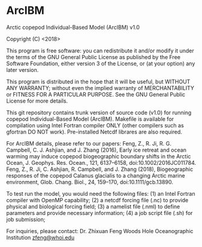 # ArcIBM
Arctic copepod Individual-Based Model (ArcIBM) v1.0

   Copyright (C) <2018>   

This program is free software: you can redistribute it and/or modify
it under the terms of the GNU General Public License as published by
the Free Software Foundation, either version 3 of the License, or
(at your option) any later version.

This program is distributed in the hope that it will be useful,
but WITHOUT ANY WARRANTY; without even the implied warranty of
MERCHANTABILITY or FITNESS FOR A PARTICULAR PURPOSE.  See the
GNU General Public License for more details.

This git repository contains trunk version of source code (v1.0) for running copepod Individual-Based Model (ArcIBM). 
Makefile is available for compilation using Intel Fortran compiler ONLY (other compilers such as gfortran DO NOT work). Pre-installed Netcdf librares are also required.

For ArcIBM details, please refer to our papers: 
Feng, Z., R. Ji, R. G. Campbell, C. J. Ashjian, and J. Zhang (2016), Early ice retreat and ocean warming may induce copepod biogeographic boundary shifts in the Arctic Ocean, J. Geophys. Res. Ocean., 121, 6137–6158, doi:10.1002/2016JC011784. 
Feng, Z., R. Ji, C. Ashjian, R. Campbell, and J. Zhang (2018), Biogeographic responses of the copepod Calanus glacialis to a changing Arctic marine environment, Glob. Chang. Biol., 24, 159–170, doi:10.1111/gcb.13890.

To test run the model, you would need the following files: 
(1) an Intel Fortran compiler with OpenMP capability; 
(2) a netcdf forcing file (.nc) to provide physical and biological forcing field; 
(3) a namelist file (.nml) to define parameters and provide necessary information; 
(4) a job script file (.sh) for job submission;

For inquiries, please contact: Dr. Zhixuan Feng Woods Hole Oceanographic Institution zfeng@whoi.edu

